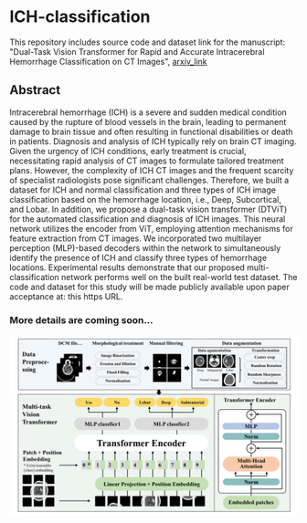 # ICH-classification

This repository includes source code and dataset link for the manuscript: "Dual-Task Vision Transformer for Rapid and Accurate Intracerebral Hemorrhage Classification on CT Images", [arxiv_link](https://arxiv.org/abs/2405.06814)

## Abstract 
Intracerebral hemorrhage (ICH) is a severe and sudden medical condition caused by the rupture of blood vessels in the brain, leading to permanent damage to brain tissue and often resulting in functional disabilities or death in patients. Diagnosis and analysis of ICH typically rely on brain CT imaging. Given the urgency of ICH conditions, early treatment is crucial, necessitating rapid analysis of CT images to formulate tailored treatment plans. However, the complexity of ICH CT images and the frequent scarcity of specialist radiologists pose significant challenges. Therefore, we built a dataset for ICH and normal classification and three types of ICH image classification based on the hemorrhage location, i.e., Deep, Subcortical, and Lobar. In addition, we propose a dual-task vision transformer (DTViT) for the automated classification and diagnosis of ICH images. This neural network utilizes the encoder from ViT, employing attention mechanisms for feature extraction from CT images. We incorporated two multilayer perception (MLP)-based decoders within the network to simultaneously identify the presence of ICH and classify three types of hemorrhage locations. Experimental results demonstrate that our proposed multi-classification network performs well on the built real-world test dataset. The code and dataset for this study will be made publicly available upon paper acceptance at: this https URL.


### More details are coming soon...



![Diagram](DNN-structure-final.jpg)